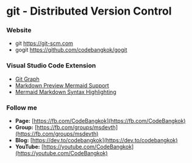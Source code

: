 # git - Distributed Version Control

### Website
* git https://git-scm.com
* gogit https://github.com/codebangkok/gogit

### Visual Studio Code Extension 
* [Git Graph](https://marketplace.visualstudio.com/items?itemName=mhutchie.git-graph)
* [Markdown Preview Mermaid Support](https://marketplace.visualstudio.com/items?itemName=bierner.markdown-mermaid)
* [Mermaid Markdown Syntax Highlighting](https://marketplace.visualstudio.com/items?itemName=bpruitt-goddard.mermaid-markdown-syntax-highlighting)

### Follow me
* **Page:** [https://fb.com/CodeBangkok​](https://fb.com/CodeBangkok​)
* **Group:** [https://fb.com/groups/msdevth​](https://fb.com/groups/msdevth​)
* **Blog:** [https://dev.to/codebangkok](https://dev.to/codebangkok)
* **YouTube:** [https://youtube.com/CodeBangkok](https://youtube.com/CodeBangkok)